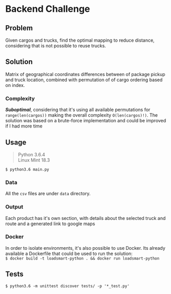 # Backend Challenge

## Problem
Given cargos and trucks, find the optimal mapping to reduce distance, considering that is not possible to reuse trucks.

## Solution
Matrix of geographical coordinates differences between of package pickup and truck location, combined with permutation of of cargo ordering based on index.

### Complexity
___Suboptimal___, considering that it's using all available permutations for `range(len(cargos))` making the overall complexity `O(len(cargos)!)`.
The solution was based on a brute-force implementation and could be improved if I had more time

## Usage

> Python 3.6.4  
> Linux Mint 18.3

`$ python3.6 main.py`

### Data
All the `csv` files are under `data` directory.

### Output
Each product has it's own section, with details about the selected truck and route and a generated link to google maps

### Docker
In order to isolate environments, it's also possible to use Docker. Its already available a Dockerfile that could be used to run the solution:  
`$ docker build -t loadsmart-python . && docker run loadsmart-python`

## Tests
`$ python3.6 -m unittest discover tests/ -p '*_test.py'`


